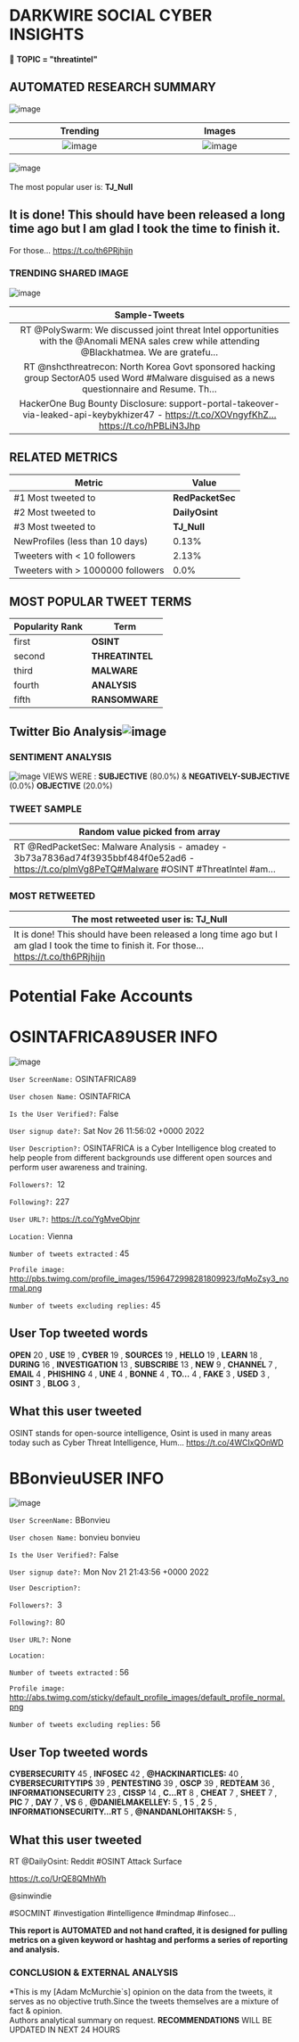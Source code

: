 # DARKWIRE SOCIAL CYBER INSIGHTS 
&#x1F34E; **TOPIC = "threatintel"**

## AUTOMATED RESEARCH SUMMARY
  ![image](darkLogo.png)   

|  Trending  |   Images | 
:-------------------------:|:-------------------------:
|  ![image](assets/threatintel/imageFile1.jpg)     <img width=200/> | ![image](assets/threatintel/imageFile2.jpg) <img width=200/> |   
 
 
![image](assets/threatintel/TWEETS.png)
<br></br>
The most popular user is: **TJ_Null**  
 

## It is done! This should have been released a long time ago but I am glad I took the time to finish it. 

For those… https://t.co/th6PRjhijn 

  




### TRENDING SHARED IMAGE

![image](assets/threatintel/twitterPostedImage.png)



|                **Sample-Tweets**        |
| :-------------: |
| RT @PolySwarm: We discussed joint threat Intel opportunities with the @Anomali MENA sales crew while attending @Blackhatmea. We are gratefu… |
| RT @nshcthreatrecon: North Korea Govt sponsored hacking group SectorA05 used Word #Malware disguised as a news questionnaire and Resume. Th… |
| HackerOne Bug Bounty Disclosure: support-portal-takeover-via-leaked-api-keybykhizer47 - https://t.co/XOVngyfKhZ… https://t.co/hPBLiN3Jhp |

## RELATED METRICS<br>
| Metric | Value |
| ------------- | ------------- |
| #1 Most tweeted to  | **RedPacketSec** |
| #2 Most tweeted to  | **DailyOsint** |
| #3 Most tweeted to  | **TJ_Null** |
| NewProfiles (less than 10 days) | 0.13%  |
| Tweeters with < 10 followers  | 2.13%|
| Tweeters with > 1000000 followers  | 0.0%  |



## MOST POPULAR TWEET TERMS 


| Popularity Rank  | Term |
| ------------- | ------------- |
| first  | **OSINT**  |
| second  | **THREATINTEL**  |
| third  | **MALWARE** |
| fourth  | **ANALYSIS**  |
| fifth  | **RANSOMWARE**  |


## Twitter Bio Analysis![image](assets/threatintel/BIO.png)
### SENTIMENT ANALYSIS
![image](assets/threatintel/sentiment.png)
VIEWS WERE : **SUBJECTIVE**  (80.0%) & **NEGATIVELY-SUBJECTIVE** (0.0%) **OBJECTIVE** (20.0%)

### TWEET SAMPLE 
| Random value picked from array |
| ------------- |
|RT @RedPacketSec: Malware Analysis - amadey - 3b73a7836ad74f3935bbf484f0e52ad6 - https://t.co/plmVg8PeTQ#Malware #OSINT #ThreatIntel  #am… |

### MOST RETWEETED 

| The most retweeted user is: **TJ_Null**  |
| ------------- |
| It is done! This should have been released a long time ago but I am glad I took the time to finish it. For those… https://t.co/th6PRjhijn |

# Potential Fake Accounts
 
# OSINTAFRICA89USER INFO
![image](http://pbs.twimg.com/profile_images/1596472998281809923/fqMoZsy3_normal.png)
 
`User ScreenName:` OSINTAFRICA89 
 
`User chosen Name:` OSINTAFRICA 
 
`Is the User Verified?:` False 
 
`User signup date?:` Sat Nov 26 11:56:02 +0000 2022 
 
`User Description?:` OSINTAFRICA is a Cyber Intelligence blog created to help people from different backgrounds use different open sources and perform user awareness and training. 
 
`Followers?: `12 
 
`Following?:` 227 
 
`User URL?:` https://t.co/YgMveObjnr 
 
`Location:` Vienna 
 
`Number of tweets extracted`  : 45 
 
`Profile image:` http://pbs.twimg.com/profile_images/1596472998281809923/fqMoZsy3_normal.png 
 
`Number of tweets excluding replies:` 45 
 

 

 
## User Top tweeted words 
 
**OPEN** 20 , **USE** 19 , **CYBER** 19 , **SOURCES** 19 , **HELLO** 19 , **LEARN** 18 , **DURING** 16 , **INVESTIGATION** 13 , **SUBSCRIBE** 13 , **NEW** 9 , **CHANNEL** 7 , **EMAIL** 4 , **PHISHING** 4 , **UNE** 4 , **BONNE** 4 , **TO…** 4 , **FAKE** 3 , **USED** 3 , **OSINT** 3 , **BLOG** 3 , 
 
## What this user tweeted
 
OSINT stands for open-source intelligence, Osint is used in many areas today such as Cyber Threat Intelligence, Hum… https://t.co/4WCIxQOnWD
 
# BBonvieuUSER INFO
![image](http://abs.twimg.com/sticky/default_profile_images/default_profile_normal.png)
 
`User ScreenName:` BBonvieu 
 
`User chosen Name:` bonvieu bonvieu 
 
`Is the User Verified?:` False 
 
`User signup date?:` Mon Nov 21 21:43:56 +0000 2022 
 
`User Description?:`  
 
`Followers?: `3 
 
`Following?:` 80 
 
`User URL?:` None 
 
`Location:`  
 
`Number of tweets extracted`  : 56 
 
`Profile image:` http://abs.twimg.com/sticky/default_profile_images/default_profile_normal.png 
 
`Number of tweets excluding replies:` 56 
 

 

 
## User Top tweeted words 
 
**CYBERSECURITY** 45 , **INFOSEC** 42 , **@HACKINARTICLES:** 40 , **CYBERSECURITYTIPS** 39 , **PENTESTING** 39 , **OSCP** 39 , **REDTEAM** 36 , **INFORMATIONSECURITY** 23 , **CISSP** 14 , **C…RT** 8 , **CHEAT** 7 , **SHEET** 7 , **PIC** 7 , **DAY** 7 , **VS** 6 , **@DANIELMAKELLEY:** 5 , **1** 5 , **2** 5 , **INFORMATIONSECURITY…RT** 5 , **@NANDANLOHITAKSH:** 5 , 
 
## What this user tweeted
 
RT @DailyOsint: Reddit #OSINT Attack Surface

https://t.co/UrQE8QMhWh

@sinwindie

#SOCMINT #investigation #intelligence #mindmap #infosec…
 

<b> This report is AUTOMATED and not hand crafted, it is designed for pulling metrics on a given keyword or hashtag and performs a series of reporting and analysis.</b>  
### CONCLUSION & EXTERNAL ANALYSIS

*This is my [Adam McMurchie`s] opinion on the data from the tweets, it serves as no objective truth.Since the tweets themselves are a mixture of fact & opinion.<br>
Authors analytical summary on request.
**RECOMMENDATIONS** WILL BE UPDATED IN NEXT  24 HOURS <br>